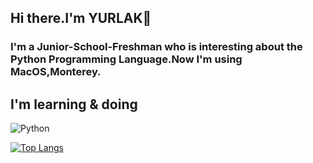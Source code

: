## Hi there.I'm YURLAK👋

### I'm a Junior-School-Freshman who is interesting about the Python Programming Language.Now I'm using MacOS,Monterey.

## I'm learning & doing
![Python](https://skillicons.dev/icons?i=py)

[![Top Langs](https://github-readme-stats.vercel.app/api/top-langs/?username=YURLAK&layout=compact&theme=dark)](https://github.com/anuraghazra/github-readme-stats)
